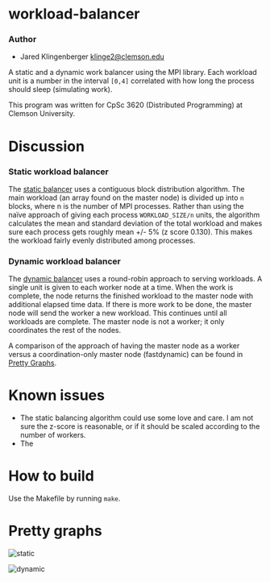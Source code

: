 workload-balancer
================
### Author

* Jared Klingenberger <klinge2@clemson.edu>

A static and a dynamic work balancer using the MPI library. Each workload unit
is a number in the interval `[0,4]` correlated with how long the process should
sleep (simulating work).

This program was written for CpSc 3620 (Distributed Programming) at Clemson
University.

Discussion
==========

### Static workload balancer

The [static balancer](static_mpi.c) uses a contiguous block
distribution algorithm. The main workload (an array found on the master node) is
divided up into `n` blocks, where n is the number of MPI processes. Rather than 
using the naïve approach of giving each process `WORKLOAD_SIZE/n` units, the 
algorithm calculates the mean and standard deviation of the total workload and 
makes sure each process gets roughly mean +/- 5% (z score 0.130). This makes the
workload fairly evenly distributed among processes.

### Dynamic workload balancer

The [dynamic balancer](dynamic_mpi.c) uses a round-robin approach to serving workloads. A single
unit is given to each worker node at a time. When the work is complete, the
node returns the finished workload to the master node with additional elapsed
time data. If there is more work to be done, the master node will send the
worker a new workload. This continues until all workloads are complete. The
master node is not a worker; it only coordinates the rest of the nodes.

A comparison of the approach of having the master node as a worker versus a
coordination-only master node (fastdynamic) can be found in [Pretty Graphs](#pretty-graphs).

Known issues
============

* The static balancing algorithm could use some love and care. I am not sure the
z-score is reasonable, or if it should be scaled according to the number of
workers.
* The 

How to build
============
Use the Makefile by running `make`.

Pretty graphs
=============
![static](https://cloud.githubusercontent.com/assets/941126/6102244/a6dc11f2-b000-11e4-8931-952ef42b1be5.png)

![dynamic](https://cloud.githubusercontent.com/assets/941126/6102243/a6dbaae6-b000-11e4-9c0f-520b9b0e4875.png)
